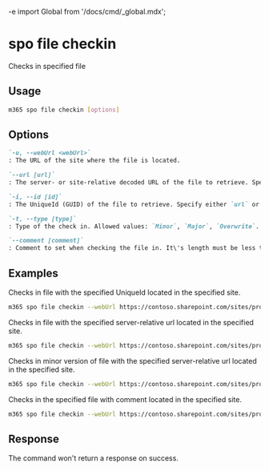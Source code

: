 -e <!-- DISCLAIMER: All secrets, passwords, and sensitive values in this document are examples only and not real credentials. -->
import Global from '/docs/cmd/_global.mdx';

# spo file checkin

Checks in specified file

## Usage

```sh
m365 spo file checkin [options]
```

## Options

```md definition-list
`-u, --webUrl <webUrl>`
: The URL of the site where the file is located.

`--url [url]`
: The server- or site-relative decoded URL of the file to retrieve. Specify either `url` or `id` but not both.

`-i, --id [id]`
: The UniqueId (GUID) of the file to retrieve. Specify either `url` or `id` but not both.

`-t, --type [type]`
: Type of the check in. Allowed values: `Minor`, `Major`, `Overwrite`. Defaults to `Major`.

`--comment [comment]`
: Comment to set when checking the file in. It\'s length must be less than 1024 letters. Default is empty string.
```

<Global />

## Examples

Checks in file with the specified UniqueId located in the specified site.

```sh
m365 spo file checkin --webUrl https://contoso.sharepoint.com/sites/project-x --id 'b2307a39-e878-458b-bc90-03bc578531d6'
```

Checks in file with the specified server-relative url located in the specified site.

```sh
m365 spo file checkin --webUrl https://contoso.sharepoint.com/sites/project-x --url '/sites/project-x/documents/Test1.docx'
```

Checks in minor version of file with the specified server-relative url located in the specified site.

```sh
m365 spo file checkin --webUrl https://contoso.sharepoint.com/sites/project-x --url '/sites/project-x/documents/Test1.docx' --type Minor
```

Checks in the specified file with comment located in the specified site.

```sh
m365 spo file checkin --webUrl https://contoso.sharepoint.com/sites/project-x --url '/sites/project-x/documents/Test1.docx' --comment 'approved'
```

## Response

The command won't return a response on success.
